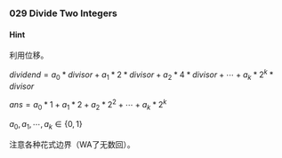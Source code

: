 ### 029 Divide Two Integers

#### Hint

利用位移。

$dividend = a_0* divisor + a_1* 2*divisor + a_2* 4*divisor + \cdots + a_k* 2^k *divisor$

$ans = a_0*1 + a_1*2 + a_2*2^2 + \cdots + a_k*2^k$

$a_0, a_1, \cdots , a_k \in \{ 0, 1 \}$

注意各种花式边界（WA了无数回）。

